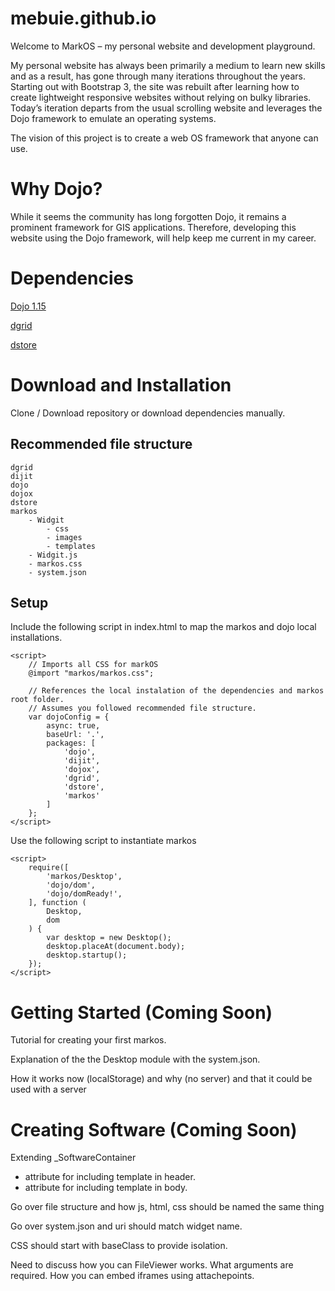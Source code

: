 # mebuie.github.io
Welcome to MarkOS – my personal website and development playground. 

My personal website has always been primarily a medium to learn new skills and as a result, has gone through many iterations throughout the years. Starting out with Bootstrap 3, the site was rebuilt after learning how to create lightweight responsive websites without relying on bulky libraries. Today’s iteration departs from the usual scrolling website and leverages the Dojo framework to emulate an operating systems. 

The vision of this project is to create a web OS framework that anyone can use. 

# Why Dojo?
While it seems the community has long forgotten Dojo, it remains a prominent framework for GIS applications. Therefore, developing this website using the Dojo framework, will help keep me current in my career. 

# Dependencies
[Dojo 1.15](https://dojotoolkit.org)

[dgrid](https://dgrid.io/)

[dstore](https://dstorejs.io/)

# Download and Installation
Clone / Download repository or download dependencies manually. 

## Recommended file structure
    
    dgrid
    dijit
    dojo
    dojox
    dstore
    markos
        - Widgit
            - css
            - images
            - templates
        - Widgit.js
        - markos.css
        - system.json

## Setup
Include the following script in index.html to map the markos and dojo local installations. 

    <script>
        // Imports all CSS for markOS
        @import "markos/markos.css";

        // References the local instalation of the dependencies and markos root folder.
        // Assumes you followed recommended file structure. 
        var dojoConfig = {
            async: true,
            baseUrl: '.',
            packages: [
                'dojo',
                'dijit',
                'dojox',
                'dgrid',
                'dstore',
                'markos'
            ]
        };
    </script>

Use the following script to instantiate markos

    <script>
        require([
            'markos/Desktop',
            'dojo/dom',
            'dojo/domReady!',
        ], function (
            Desktop,
            dom
        ) {
            var desktop = new Desktop();
            desktop.placeAt(document.body);
            desktop.startup();
        });
    </script>


# Getting Started (Coming Soon)
Tutorial for creating your first markos.
 
Explanation of the the Desktop module with the system.json.

How it works now (localStorage) and why (no server) and that it could be used 
with a server
    
# Creating Software (Coming Soon)
Extending _SoftwareContainer
- attribute for including template in header.
- attribute for including template in body.

Go over file structure and how js, html, css should be named the same thing

Go over system.json and uri should match widget name. 

CSS should start with baseClass to provide isolation. 

Need to discuss how you can FileViewer works. What arguments are required. 
How you can embed iframes using attachepoints. 
